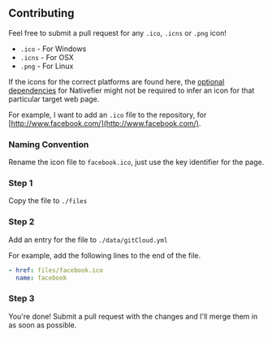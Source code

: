 ## Contributing

Feel free to submit a pull request for any `.ico`, `.icns` or `.png` icon!

- `.ico` - For Windows
- `.icns` - For OSX
- `.png` - For Linux

If the icons for the correct platforms are found here, the [optional dependencies](https://github.com/jiahaog/nativefier/#optional-dependencies) for Nativefier might not be required to infer an icon for that particular target web page.

For example, I want to add an `.ico` file to the repository, for [http://www.facebook.com/](http://www.facebook.com/).

### Naming Convention

Rename the icon file to `facebook.ico`, just use the key identifier for the page.

### Step 1

Copy the file to `./files`

### Step 2

Add an entry for the file to `./data/gitCloud.yml`

For example, add the following lines to the end of the file.

```yml
- href: files/facebook.ico
  name: facebook
```

### Step 3

You're done! Submit a pull request with the changes and I'll merge them in as soon as possible.
